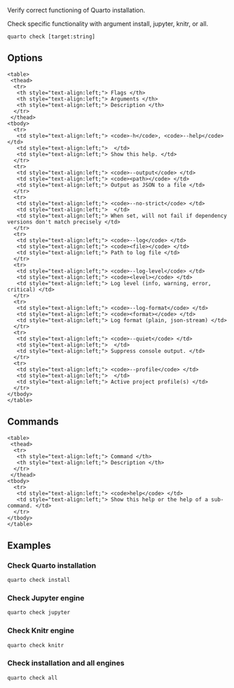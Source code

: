 Verify correct functioning of Quarto installation.

Check specific functionality with argument install, jupyter, knitr, or all.

``` {.bash}
quarto check [target:string]
```


## Options


```{=html}
<table>
 <thead>
  <tr>
   <th style="text-align:left;"> Flags </th>
   <th style="text-align:left;"> Arguments </th>
   <th style="text-align:left;"> Description </th>
  </tr>
 </thead>
<tbody>
  <tr>
   <td style="text-align:left;"> <code>-h</code>, <code>--help</code> </td>
   <td style="text-align:left;">  </td>
   <td style="text-align:left;"> Show this help. </td>
  </tr>
  <tr>
   <td style="text-align:left;"> <code>--output</code> </td>
   <td style="text-align:left;"> <code><path></code> </td>
   <td style="text-align:left;"> Output as JSON to a file </td>
  </tr>
  <tr>
   <td style="text-align:left;"> <code>--no-strict</code> </td>
   <td style="text-align:left;">  </td>
   <td style="text-align:left;"> When set, will not fail if dependency versions don't match precisely </td>
  </tr>
  <tr>
   <td style="text-align:left;"> <code>--log</code> </td>
   <td style="text-align:left;"> <code><file></code> </td>
   <td style="text-align:left;"> Path to log file </td>
  </tr>
  <tr>
   <td style="text-align:left;"> <code>--log-level</code> </td>
   <td style="text-align:left;"> <code><level></code> </td>
   <td style="text-align:left;"> Log level (info, warning, error, critical) </td>
  </tr>
  <tr>
   <td style="text-align:left;"> <code>--log-format</code> </td>
   <td style="text-align:left;"> <code><format></code> </td>
   <td style="text-align:left;"> Log format (plain, json-stream) </td>
  </tr>
  <tr>
   <td style="text-align:left;"> <code>--quiet</code> </td>
   <td style="text-align:left;">  </td>
   <td style="text-align:left;"> Suppress console output. </td>
  </tr>
  <tr>
   <td style="text-align:left;"> <code>--profile</code> </td>
   <td style="text-align:left;">  </td>
   <td style="text-align:left;"> Active project profile(s) </td>
  </tr>
</tbody>
</table>
```



## Commands


```{=html}
<table>
 <thead>
  <tr>
   <th style="text-align:left;"> Command </th>
   <th style="text-align:left;"> Description </th>
  </tr>
 </thead>
<tbody>
  <tr>
   <td style="text-align:left;"> <code>help</code> </td>
   <td style="text-align:left;"> Show this help or the help of a sub-command. </td>
  </tr>
</tbody>
</table>
```



## Examples
### Check Quarto installation

``` {.bash filename='Terminal'}
quarto check install
```

### Check Jupyter engine

``` {.bash filename='Terminal'}
quarto check jupyter
```

### Check Knitr engine

``` {.bash filename='Terminal'}
quarto check knitr
```

### Check installation and all engines

``` {.bash filename='Terminal'}
quarto check all
```

